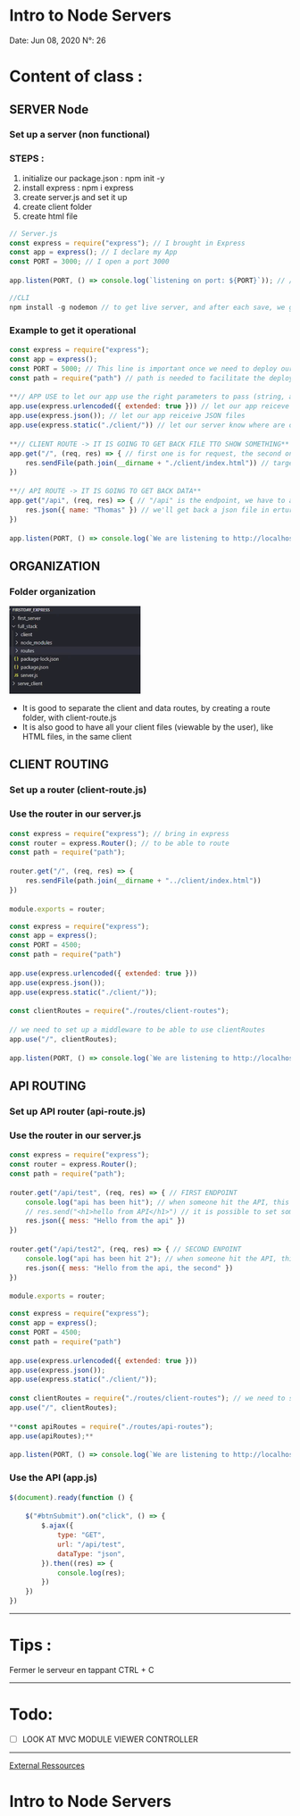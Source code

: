 # Intro to Node Servers

Date: Jun 08, 2020
N°: 26

# Content of class :

## SERVER Node

### Set up a server (non functional)

### STEPS :

1. initialize our package.json : npm init -y
2. install express : npm i express
3. create server.js and set it up
4. create client folder
5. create html file

```jsx
// Server.js
const express = require("express"); // I brought in Express
const app = express(); // I declare my App
const PORT = 3000; // I open a port 3000

app.listen(PORT, () => console.log(`listening on port: ${PORT}`)); // // FIRST ARGUMENT is the adress where it is listening, SECOND ARGUMENT is the callback
```

```jsx
//CLI
npm install -g nodemon // to get live server, and after each save, we get an update without relaunch the server
```

### Example to get it operational

```jsx
const express = require("express");
const app = express();
const PORT = 5000; // This line is important once we need to deploy our app
const path = require("path") // path is needed to facilitate the deployement when on HEROKU

**// APP USE to let our app use the right parameters to pass (string, arrays, json, path)**
app.use(express.urlencoded({ extended: true })) // let our app reiceve URLs as arrays and string
app.use(express.json()); // let our app reiceive JSON files
app.use(express.static("./client/")) // let our server know where are our file to pass. IF we already have an HTML file in it, it will understand to trigger this file automaticly

**// CLIENT ROUTE -> IT IS GOING TO GET BACK FILE TTO SHOW SOMETHING**
app.get("/", (req, res) => { // first one is for request, the second one is for result
    res.sendFile(path.join(__dirname + "./client/index.html")) // target the html file. 
})

**// API ROUTE -> IT IS GOING TO GET BACK DATA**
app.get("/api", (req, res) => { // "/api" is the endpoint, we have to add it at the end of our url "localhost:5000/api"
    res.json({ name: "Thomas" }) // we'll get back a json file in erturn
})

app.listen(PORT, () => console.log(`We are listening to http://localhost:${PORT}`)) // FIRST ARGUMENT is the adress where it is listening, SECOND ARGUMENT is the callback
```

## ORGANIZATION

### Folder organization

![Intro%20to%20Node%20Servers%20b828a8e330dc41a39358acb95077f4c7/Untitled.png](Intro%20to%20Node%20Servers%20b828a8e330dc41a39358acb95077f4c7/Untitled.png)

- It is good to separate the client and data routes, by creating  a route folder, with client-route.js
- It is also good to have all your client files (viewable by the user), like HTML files, in the same client

## CLIENT ROUTING

### Set up a router (client-route.js)

### Use the router in our server.js

```jsx
const express = require("express"); // bring in express
const router = express.Router(); // to be able to route
const path = require("path");

router.get("/", (req, res) => {
    res.sendFile(path.join(__dirname + "../client/index.html"))
})

module.exports = router;
```

```jsx
const express = require("express");
const app = express();
const PORT = 4500;
const path = require("path")

app.use(express.urlencoded({ extended: true }))
app.use(express.json());
app.use(express.static("./client/"));

const clientRoutes = require("./routes/client-routes");

// we need to set up a middleware to be able to use clientRoutes
app.use("/", clientRoutes);

app.listen(PORT, () => console.log(`We are listening to http://localhost:${PORT}/api`))
```

## API ROUTING

### Set up API router (api-route.js)

### Use the router in our server.js

```jsx
const express = require("express");
const router = express.Router();
const path = require("path");

router.get("/api/test", (req, res) => { // FIRST ENDPOINT
    console.log("api has been hit"); // when someone hit the API, this message is triggered. When you refresh, it will also be triggered
    // res.send("<h1>hello from API</h1>") // it is possible to set some text on the page using "send"
    res.json({ mess: "Hello from the api" })
})

router.get("/api/test2", (req, res) => { // SECOND ENPOINT
    console.log("api has been hit 2"); // when someone hit the API, this message is triggered. When you refresh, it will also be triggered
    res.json({ mess: "Hello from the api, the second" })
})

module.exports = router;
```

```jsx
const express = require("express");
const app = express();
const PORT = 4500;
const path = require("path")

app.use(express.urlencoded({ extended: true }))
app.use(express.json());
app.use(express.static("./client/"));

const clientRoutes = require("./routes/client-routes"); // we need to set up a middleware to be able to use clientRoutes
app.use("/", clientRoutes);

**const apiRoutes = require("./routes/api-routes");
app.use(apiRoutes);**

app.listen(PORT, () => console.log(`We are listening to http://localhost:${PORT}`))
```

### Use the API (app.js)

```jsx
$(document).ready(function () {

    $("#btnSubmit").on("click", () => {
        $.ajax({
            type: "GET",
            url: "/api/test",
            dataType: "json",
        }).then((res) => {
            console.log(res);
        })
    })
})
```

---

# Tips :

<VSCode> Fermer le serveur en tappant CTRL + C

---

# Todo:

- [ ]  LOOK AT MVC MODULE VIEWER CONTROLLER

---

[External Ressources](https://www.notion.so/9cb0e870c3a64b658ceae71c26a3da89)

# **Intro to Node Servers**
